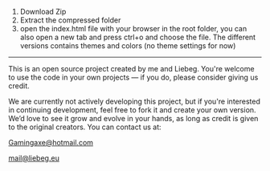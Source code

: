 1. Download Zip
2. Extract the compressed folder
3. open the index.html file with your browser in the root folder, you can also open a new tab and press ctrl+o and choose the file.
The different versions contains themes and colors (no theme settings for now)
----------------------------------------------------------------------------------------------------------------------------------------

This is an open source project created by me and Liebeg. You're welcome to use the code in your own projects — if you do, please consider giving us credit.

We are currently not actively developing this project, but if you're interested in continuing development, feel free to fork it and create your own version. We’d love to see it grow and evolve in your hands, as long as credit is given to the original creators. You can contact us at:

Gamingaxe@hotmail.com

mail@liebeg.eu
